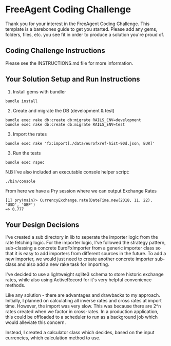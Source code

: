 # FreeAgent Coding Challenge

Thank you for your interest in the FreeAgent Coding Challenge.  This template is a barebones guide to get you started.  Please add any gems, folders, files, etc. you see fit in order to produce a solution you're proud of.

## Coding Challenge Instructions

Please see the INSTRUCTIONS.md file for more information.

## Your Solution Setup and Run Instructions

1. Install gems with bundler
```
bundle install
```

2. Create and migrate the DB (development & test)
```
bundle exec rake db:create db:migrate RAILS_ENV=development
bundle exec rake db:create db:migrate RAILS_ENV=test
```

3. Import the rates
```
bundle exec rake 'fx:import[./data/eurofxref-hist-90d.json, EUR]'
```

3. Run the tests
```
bundle exec rspec
```

N.B
I've also included an executable console helper script:
```
./bin/console
```
From here we have a Pry session where we can output Exchange Rates

```
[1] pry(main)> CurrencyExchange.rate(DateTime.new(2018, 11, 22), 'USD', 'GBP')
=> 0.777
```
## Your Design Decisions

I've created a sub directory in lib to seperate the importer logic from the rate fetching logic.  For the importer logic, I've followed the strategy pattern, sub-classing a concrete EuroFxImporter from a generic importer class so that it is easy to add importers from different sources in the future.  To add a new importer, we would just need to create another concrete importer sub-class and also add a new rake task for importing.

I've decided to use a lightweight sqlite3 schema to store historic exchange rates, while also using ActiveRecord for it's very helpful convenience methods.

Like any solution - there are advantages and drawbacks to my approach.  Initially, I planned on calculating all inverse rates and cross rates at import time.  However, the import was very slow.  This was because there are 2^n rates created when we factor in cross-rates.  In a production application, this could be offloaded to a scheduler to run as a background job which would alleviate this concern. 

Instead, I created a calculator class which decides, based on the input currencies, which calculation method to use.
